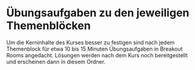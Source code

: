 # Übungsaufgaben zu den jeweiligen Themenblöcken

Um die Kerninhalte des Kurses besser zu festigen sind nach jedem Themenblock für etwa 10 bis 15 Minuten Übungsaufgaben in Breakout Rooms angedacht. 
Lösungen werden nach dem Kurs noch bereitgestellt und erscheinen dann in diesem Ordner.
